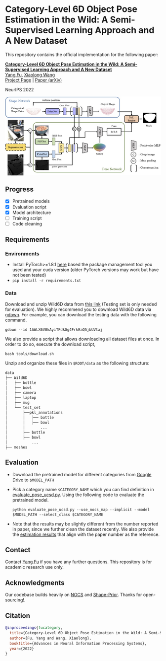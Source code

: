 # Category-Level 6D Object Pose Estimation in the Wild: A Semi-Supervised Learning Approach and A New Dataset


This repository contains the official implementation for the following paper:

**[Category-Level 6D Object Pose Estimation in the Wild: A Semi-Supervised Learning Approach and A New Dataset](https://oasisyang.github.io/semi-pose/)**
<br/>
[Yang Fu](https://oasisyang.github.io/), 
[Xiaolong Wang](https://xiaolonw.github.io/)
<br/>
[Project Page](https://oasisyang.github.io/semi-pose/) | [Paper (arXiv)](https://arxiv.org/abs/2206.15436)

NeurIPS 2022

![approach](assets/approach.jpg)

## Progress
- [x] Pretrained models
- [x] Evaluation script
- [x] Model architecture
- [ ] Training script
- [ ] Code cleaning

## Requirements
### Environments
- Install PyTorch>=1.8.1 [here](https://pytorch.org/get-started/locally/) based the package management tool you used and your cuda version (older PyTorch versions may work but have not been tested)
- `pip install -r requirements.txt`
### Data
Download and unzip Wild6D data from [this link](https://drive.google.com/drive/folders/1SjWUcuSvYMM5rPPd4aQhK0jo1IHbCJbT) (Testing set is only needed for evaluation). 
We highly recommend you to download Wild6D data via [gdown](https://github.com/wkentaro/gdown). For example, you can download the testing data with the following command.
    
  ```
  gdown --id 1AWLX6V0kAyiTFdkGg4FrkEaQ5jbUVtaj
  ```
We also provide a script that allows downloading all dataset files at once. In order to do so, execute the download script, 
  ```
  bash tools/download.sh
  ```

Unzip and organize these files in ``$ROOT/data``  as the following structure:
```
data
├── Wild6D
│   ├── bottle
│   ├── bowl
│   ├── camera
│   ├── laptop
│   ├── mug
│   └── test_set
│       ├──pkl_annotations
│       │   ├── bottle
│       │   ├── bowl
│       │       ...
│       ├── bottle
│       ├── bowl
│           ...
├── meshes
```

## Evaluation
- Download the pretrained model for different categories from [Google Drive](https://drive.google.com/drive/folders/1Xt-b6FF9iOOyIBuygh-SGkEiTSkF41hx) to `$MODEL_PATH`
- Pick a category name `$CATEGORY_NAME` which you can find definition in [evaluate_pose_ucsd.py](evaluate_pose_ucsd.py). Using the following code to evaluate the pretrained model.

    ```
    python evaluate_pose_ucsd.py --use_nocs_map --implicit --model $MODEL_PATH --select_class $CATEGORY_NAME
    ```
- Note that the results may be slightly different from the number reported in paper, since we further clean the dataset recently. We also provide the [estimation results](https://drive.google.com/file/d/1SRAMxBLi44y31AxFEl0Lgm86WmFPoGEF) that align with the paper number as the reference.

## Contact

Contact [Yang Fu](mailto:yafu@ucsd.edu) if you have any further questions. This repository is for academic research use only.

## Acknowledgments
Our codebase builds heavily on [NOCS](https://github.com/hughw19/NOCS_CVPR2019) and [Shape-Prior](https://github.com/mentian/object-deformnet). Thanks for open-sourcing!.

## Citation

```bibtex
@inproceedings{fucategory,
  title={Category-Level 6D Object Pose Estimation in the Wild: A Semi-Supervised Learning Approach and A New Dataset},
  author={Fu, Yang and Wang, Xiaolong},
  booktitle={Advances in Neural Information Processing Systems},
  year={2022}
}